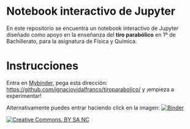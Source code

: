 # Notebook interactivo de Jupyter

En este repositorio se encuentra un notebook interactivo de Jupyter diseñado como apoyo en la enseñanza
del **tiro parabólico** en 1º de Bachillerato, para la asignatura de Física y Química.

# Instrucciones

Entra en [Mybinder](http://mybinder.org), pega esta dirección: https://github.com/ignaciovidalfranco/tiroparabolico/ y ¡empieza a experimentar!

Alternativamente puedes entrar haciendo click en la imagen: [![Binder](https://mybinder.org/badge_logo.svg)](https://mybinder.org/v2/gh/ignaciovidalfranco/tiroparabolico/master?labpath=Tiro_Parabolico.ipynb)

[![Creative Commons. BY SA NC](https://i.creativecommons.org/l/by-nc-sa/3.0/nl/88x31.png)](https://creativecommons.org/)

